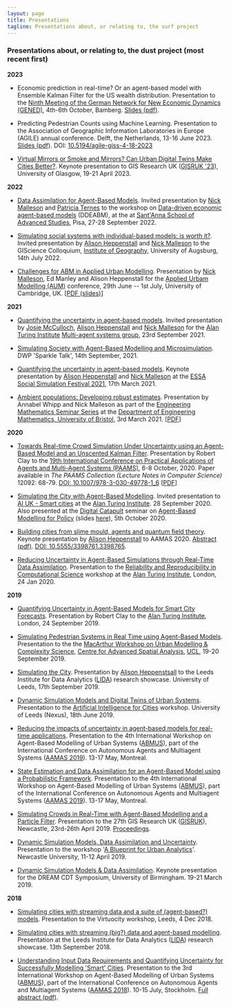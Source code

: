 ```yaml
---
layout: page
title: Presentations
tagline: Presentations about, or relating to, the surf project
---
```


### Presentations about, or relating to, the dust project (most recent first)

**2023**

 - Economic prediction in real-time? Or an agent-based model with Ensemble Kalman Filter for the US wealth distribution. Presentation to the [Ninth Meeting of the German Network for New Economic Dynamics (GENED)](https://www.uni-bamberg.de/en/econ-rtg/events/ninth-meeting-of-the-german-network-for-new-economic-dynamics-gened/), 4th-6th October, Bamberg. [Slides (pdf)]({{site.baseurl}}/p/2023-10-GENED.pdf).

 - Predicting Pedestrian Counts using Machine Learning. Presentation to the Association of Geographic Information Laboratories in Europe (AGILE) annual conference. Delft, the Netherlands, 13-16 June 2023. [Slides (pdf)]({{site.baseurl}}/p/2023-07-AGILE_ML.pdf). DOI: [10.5194/agile-giss-4-18-2023](https://doi.org/10.5194/agile-giss-4-18-2023)


 - [Virtual Mirrors or Smoke and Mirrors? Can Urban Digital Twins Make Cities Better?]({{site.baseurl}}/p/2023-04-GISRUK_Keynote.html). Keynote presentation to GIS Research UK ([GISRUK '23](https://gisruk.org/gisruk-2023/)), University of Glasgow, 19-21 April 2023.

**2022**

 - [Data Assimilation for Agent-Based Models]({{site.baseurl}}/p/2022-09-DDEABM-Pisa.html). Invited presentation by [Nick Malleson](http://www.nickmalleson.co.uk) and [Patricia Ternes](https://www.linkedin.com/in/patricia-ternes/?originalSubdomain=uk) to the workshop on [Data-driven economic agent-based models](https://sites.google.com/view/wddeabm/home) (DDEABM), at the at [Sant'Anna School of Advanced Studies](https://www.santannapisa.it/en), Pisa, 27-28 September 2022.

 - [Simulating social systems with individual-based models: is worth it?]({{site.baseurl}}/p/2022-07-14-Augsberg.pdf). Invited presentation by [Alison Heppenstall](https://environment.leeds.ac.uk/geography/staff/1046/professor-alison-heppenstall) and [Nick Malleson](https://www.nickmalleson.co.uk/) to the GIScience Colloquium, [Institute of Geography](https://www.uni-augsburg.de/en/fakultaet/fai/geo/), University of Augsburg, 14th July 2022.
 
 - [Challenges for ABM in Applied Urban Modelling]({{site.baseurl}}/p/2022-07-01-AUM.pdf). Presentation by [Nick Malleson](https://www.nickmalleson.co.uk/), Ed Manley and Alison Heppenstall for the [Applied Urbam Modelling (AUM)](https://www.arct.cam.ac.uk/research/conferences/applied-urban-modelling-aum/aum2022-understanding-common-challenges) conference, 29th June -- 1st July, University of Cambridge, UK. [[PDF (slides)]({{site.baseurl}}/p/2022-07-01-AUM.pdf)]

**2021**

  - [Quantifying the uncertainty in agent-based models]({{site.baseurl}}/p/2021-09-23-Turing-MAS-Uncertainty-DA.html).  Invited presentation by [Josie McCulloch](https://environment.leeds.ac.uk/geography/staff/9706/dr-josie-mcculloch), [Alison Heppenstall](https://environment.leeds.ac.uk/geography/staff/1046/professor-alison-heppenstall) and [Nick Malleson](https://www.nickmalleson.co.uk/) for the [Alan Turing Institute](https://turing.ac.uk) [Multi-agent systems group](https://www.turing.ac.uk/research/interest-groups/multi-agent-systems), 23rd September 2021.

  - [Simulating Society with Agent-Based Modelling and Microsimulation]({{site.baseurl}}/p/2021-09-14-ABM_DWP_Sparkle.html). DWP 'Sparkle Talk', 14th September, 2021.

  - [Quantifying the uncertainty in agent-based models]({{site.baseurl}}/p/2021-03-17-ESSA_SocSimFest.html).  Keynote presentation by [Alison Heppenstall](https://environment.leeds.ac.uk/geography/staff/1046/professor-alison-heppenstall) and [Nick Malleson](https://www.nickmalleson.co.uk/) at the [ESSA Social Simulation Festival 2021](https://www.socsimfest21.eu/), 17th March 2021.

  -  [Ambient populations: Developing robust estimates]({{site.baseurl}}/p/2021-03-03-Ambient_Pop_Bristol.pdf). Presentation by Annabel Whipp and Nick Malleson as part of the [Engineering Mathematics Seminar Series](https://seis.bristol.ac.uk/~nb14397/seminars.html) at the [Department of Engineering Mathematics, University of Bristol](https://www.bristol.ac.uk/engineering/departments/engineering-mathematics/), 3rd March 2021. [[PDF]({{site.baseurl}}/p/2021-03-03-Ambient_Pop_Bristol.pdf)]


**2020**

  - [Towards Real-time Crowd Simulation Under Uncertainty using an Agent-Based Model and an Unscented Kalman Filter]({{site.baseurl}}/p/2020-10-08-Clay_PAAAMS_UKF.pdf). Presentation by Robert Clay to the [19th International Conference on Practical Applications of Agents and Multi-Agent Systems (PAAMS)](https://www.paams.net/), 6-8 October, 2020. Paper available in _The PAAMS Collection (Lecture Notes in Computer Science)_ 12092: 68-79. [DOI: 10.1007/978-3-030-49778-1_6](https://doi.org/10.1007/978-3-030-49778-1_6) [[PDF]({{site.baseurl}}/papers/2020-PAAMS-UKF.pdf)]

  - [Simulating the City with Agent-Based Modelling]({{site.baseurl}}/p/2020-09-Turing_AIUK_SimulatingTheCity.html). Invited presentation to [AI UK - Smart cities](https://www.turing.ac.uk/events/ai-uk-smart-cities) at the [Alan Turing Institute](https://www.turing.ac.uk/). 28 September 2020. Also presented at the [Digital Catapult](https://www.digicatapult.org.uk/) seminar on [Agent-Based Modelling for Policy](https://www.eventbrite.co.uk/e/agent-based-modelling-for-policy-webinar-registration-100107141154) (slides [here]({{site.baseurl}}/p/2020-10-05-DigitalCatapult-SimulatingTheCity.html)), 5th October 2020.

  - [Building cities from slime mould, agents and quantum field theory](https://underline.io/lecture/60-building-cities-from-slime-mould,-agents-and-quantum-field-theory). Keynote presentation by [Alison Heppenstall](https://environment.leeds.ac.uk/geography/staff/1046/professor-alison-heppenstall) to AAMAS 2020. [Abstract (pdf)]({{site.baseurl}}/papers/2020-AAMAS-Heppenstall.pdf). [DOI: 10.5555/3398761.3398765](https://dl.acm.org/doi/abs/10.5555/3398761.3398765).

  - [Reducing Uncertainty in Agent-Based Simulations through Real-Time Data Assimilation]({{site.baseurl}}/p/2020-01-24-VVUQ-Turing.html). Presentation to the [Reliability and Reproducibility in Computational Science](https://www.turing.ac.uk/events/reliability-and-reproducibility-computational-science) workshop at the [Alan Turing Institute](https://www.turing.ac.uk/), London, 24 Jan 2020.

**2019**

  - [Quantifying Uncertainty in Agent-Based Models for Smart City Forecasts](https://www.slideshare.net/NickMalleson/quantifying-uncertainty-in-agentbased-models-for-smart-city-forecasts). Presentation by Robert Clay to the [Alan Turing Institute](https://www.turing.ac.uk/), London, 24 September 2019.


  - [Simulating Pedestrian Systems in Real Time using Agent-Based Models]({{site.baseurl}}/p/2019-09-20-Crowd_Simulation-CASA.html). Presentation to the the [MacArthur Workshop on Urban Modelling & Complexity Science](https://www.eventbrite.co.uk/e/the-macarthur-workshop-on-urban-modelling-complexity-science-tickets-69983794413), [Centre for Advanced Spatial Analysis](http://www.casa.ucl.ac.uk/), [UCL](http://www.casa.ucl.ac.uk/), 19-20 September 2019.

  - [Simulating the City]({{site.baseurl}}/p/2019-09-17-SimulatingTheCity.html). Presentation by [Alison Heppenstsall](https://environment.leeds.ac.uk/geography/staff/1046/professor-alison-heppenstall) to the Leeds Institute for Data Analytics ([LIDA](https://lida.leeds.ac.uk/)) research showcase. University of Leeds, 17th September 2019.

  - [Dynamic Simulation Models and Digital Twins of Urban Systems]({{site.baseurl}}/p/2019-06-18-URBAIN-AI_For_Cities.html). Presentation to the [Artificial Intelligence for Cities](https://cp.catapult.org.uk/events/artificial-intelligence-for-cities/) workshop. University of Leeds (Nexus), 18th June 2019.

  - [Reducing the impacts of uncertainty in agent-based models for real-time applications]({{site.baseurl}}/p/2019-05-14-ABMUS-BusSim-MK.html). Presentation to the 4th International Workshop on Agent-Based Modelling of Urban Systems ([ABMUS](http://modelling-urban-systems.com/abmus2019)), part of the International Conference on Autonomous Agents and Multiagent Systems ([AAMAS 2019](http://aamas2019.encs.concordia.ca/)). 13-17 May, Montreal.

  - [State Estimation and Data Assimilation for an Agent-Based Model using a Probabilistic Framework]({{site.baseurl}}/p/2019-05-14-abmus-keanu_probabilistic.html). Presentation to the 4th International Workshop on Agent-Based Modelling of Urban Systems ([ABMUS](http://modelling-urban-systems.com/abmus2019)), part of the International Conference on Autonomous Agents and Multiagent Systems ([AAMAS 2019](http://aamas2019.encs.concordia.ca/)). 13-17 May, Montreal.

  - [Simulating Crowds in Real-Time with Agent-Based Modelling and a Particle Filter]({{site.baseurl}}/p/2019-04-k.minors-gisruk.pdf). Presentation to the 27th GIS Research UK ([GISRUK](http://www.gisruk.org/)), Newcastle, 23rd-26th April 2019. [Proceedings](http://newcastle.gisruk.org/proceedings/).

  - [Dynamic Simulation Models, Data Assimilation and Uncertainty]({{site.baseurl}}/p/2019-04-10-Newcastle_Blueprint-ABM_Uncertainty.html). Presentation to the workshop '[A Blueprint for Urban Analytics](https://www.turing.ac.uk/events/blueprint-urban-analytics-research)'. Newcastle University, 11-12 April 2019.

  - [Dynamic Simulation Models & Data Assimilation]({{site.baseurl}}/p/2019-03-14-Birmingham-Dynamic_City_Simulation.html). Keynote presentation for the DREAM CDT Symposium, University of Birmingham. 19-21 March 2019.

**2018**

  - [Simulating cities with streaming data and a suite of (agent-based?) models]({{site.baseurl}}/p/2018-12-04-virtuociy.html). Presentation to the Virtuocity workshop, Leeds, 4 Dec 2018.

  - [Simulating cities with streaming (big?) data and agent-based modelling]({{site.baseurl}}/p/2018-09-11-lida-simulating-cities.html). Presentation at the Leeds Institute for Data Analytics ([LIDA](https://lida.leeds.ac.uk/)) research showcase. 13th September 2018.

  - [Understanding Input Data Requirements and Quantifying Uncertainty for Successfully Modelling 'Smart' Cities]({{site.baseurl}}/p/2018-07-15-abmus-da.html). Presentation to the 3rd International Workshop on Agent-Based Modelling of Urban Systems ([ABMUS](http://modelling-urban-systems.com/abmus2018)), part of the International Conference on Autonomous Agents and Multiagent Systems ([AAMAS 2018](http://celweb.vuse.vanderbilt.edu/aamas18/home/)). 10-15 July, Stockholm. [Full abstract (pdf)]({{site.dusturl}}/p/2018-07-15-abmus-da-abstract.pdf).
